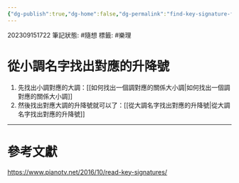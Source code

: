 ```yaml
---
{"dg-publish":true,"dg-home":false,"dg-permalink":"find-key-signature-from-minor-scale","permalink":"/find-key-signature-from-minor-scale/","dgPassFrontmatter":true}
---
```


202309151722
筆記狀態: #隨想
標籤: #樂理 

# 從小調名字找出對應的升降號

1. 先找出小調對應的大調：[[如何找出一個調對應的關係大小調\|如何找出一個調對應的關係大小調]]
2. 然後找出對應大調的升降號就可以了：[[從大調名字找出對應的升降號\|從大調名字找出對應的升降號]]

---
# 參考文獻

https://www.pianotv.net/2016/10/read-key-signatures/
